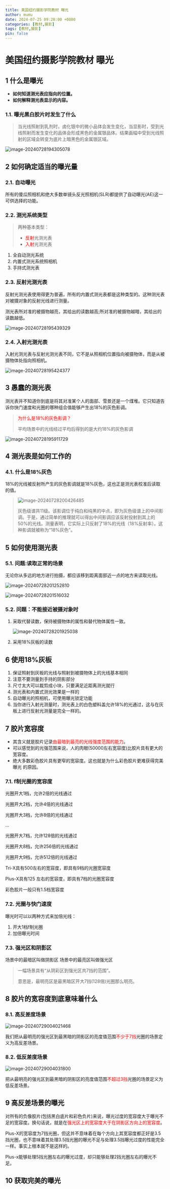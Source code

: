 ```yaml
---
title: 美国纽约摄影学院教材 曝光
author: mumu
date: 2024-07-25 09:20:00 +0800
categories: [教材,摄影]
tags: [教材,摄影]
pin: false
---
```


# 美国纽约摄影学院教材 曝光

## 1 什么是曝光

+ **如何知道测光表应指向的位置。**
+ **如何解释测光表显示的内容。**

### 1.1. 曝光黑白胶片时发生了什么

> 当光线照射到乳剂时，卤化银中的微小品体会发生变化，当显影时，受到光线照射而发生变化的品体会形成黑色的金属银品体。结果画幅中受到光线照射的区域会转变为底片上暗黑色的金属银区域。

![image-20240728194305078](https://raw.githubusercontent.com/sn-mumu/cloud-storage/main/PicGo/2024/06/202407282357649.png)

## 2 如何确定适当的曝光量

### 2.1. 自动曝光

所有的傻瓜照相机和绝大多数单镜头反光照相机(SLR)都提供了自动曝光(AE)这一可供选择的功能。

### 2.2. 测光系统类型

> 两种基本类型：
>
> + <font color='red' style='background-color:' size=''>反射</font>光测光表
> + <font color='red' style='background-color:' size=''>入射</font>光测光表

1. 全自动测光系统
2. 内置式测光系统照相机
3. 手持式测光表

### 2.3. 反射光测光表

反射光测光表使用得更为普遍，所有的内置式测光表都是这种类型的。这种测光表对被摄对象的反射光线进行测量。

测光表所对准的被摄物越亮，其给出的读数越高;所对准的被摄物越暗，其给出的读数越低。

![image-20240728195439329](https://raw.githubusercontent.com/sn-mumu/cloud-storage/main/PicGo/2024/06/202407282357221.png)

### 2.4. 入射光测光表

入射光测光表与反射光测光表不同，它不是从照相机位置指向被摄物体，而是从被摄物体处指向照相机。

![image-20240728195424377](https://raw.githubusercontent.com/sn-mumu/cloud-storage/main/PicGo/2024/06/202407282357679.png)

## 3 愚蠢的测光表

测光表并不知道你到底是将其对准某个人的面部、雪景还是一个煤堆。它只知道告诉你快门速度和光圈的哪种组合值能够产生出18%的灰色影调。

> <font color='red' style='background-color:' size=''>为什么是18%的灰色影调？</font>
>
> 平均场景中的光线经过平均后得到的是大约18%的灰色影调

![image-20240728195911729](https://raw.githubusercontent.com/sn-mumu/cloud-storage/main/PicGo/2024/06/202407282357893.png)

## 4 测光表是如何工作的

### 4.1. 什么是18%灰色

18%的光线被反射所产生的灰色影调就是18%灰色，这也正是测光表校准后读取的值。

> ![image-20240728200426485](https://raw.githubusercontent.com/sn-mumu/cloud-storage/main/PicGo/2024/06/202407282358408.png)
>
> 灰色级谱共11级。该影调位于纯白和纯黑的中点，即为灰色级谱上的中间影调。于是，通过简单的推理就可以得出中间影调应该反射投射到其上的50%的光线。测量表明，它实际上只反射了18%的光线（18%反射率）。这种影调就被称为“18%灰色”。

## 5 如何使用测光表

### 5.1. 问题:读取正常的场景

无论你从多远的地方进行拍摄，都应该移到距离面部近一点的地方来读取光线。

![image-20240728201252810](https://raw.githubusercontent.com/sn-mumu/cloud-storage/main/PicGo/2024/06/202407282358971.png)

![image-20240728201516032](https://raw.githubusercontent.com/sn-mumu/cloud-storage/main/PicGo/2024/06/202407282358434.png)

### 5.2. 问题：不能接近被摄对象时

1. 采取代替读数，保持被摄物体的属性和替代物体属性一致。

   ![image-20240728201925038](https://raw.githubusercontent.com/sn-mumu/cloud-storage/main/PicGo/2024/06/202407282357776.png)

2. 采用18%灰板的读数

## 6 使用18%灰板

1. 保证照射到灰板的光线与照射到被摄物体上的光线基本相同
2. 注意不要测量到手持的阴影部分
3. 尺寸太大可以裁剪成小块，只要满足近距离测光就行
4. 测光表和内置式测光效果是一样的
5. 自动曝光的照相机，可使用曝光锁定功能
6. 当你进行入射光测量时，测光表上的白色塑料盖允许18%的光通过，这与在灰板上进行反射光测量是完全一样的。

## 7 胶片宽容度

+ 其含义就是胶片记录<font color='red' style='background-color:' size=''>由最暗到最亮的光线强度范围的能力</font>。
+ 可以感觉到的光强范围来说，人的肉眼(50000左右宽容度)比胶片具有更大的宽容度。
+ 绝大多数彩色胶片具有更窄的宽容度。这也就是为什么彩色胶片更难获得完美曝光
  的原因。

### 7.1. f制光圈的宽容度

光圈开大1档，允许2倍的光线通过

光圈开大2档，允许4倍的光线通过

光圈开大3档，允许8倍的光线通过

...

光圈开大7档，允许128倍的光线通过

光圈开大8档，允许256倍的光线通过

光圈开大9档，允许512倍的光线通过

Tri-X具有500左右的宽容度，即具有9档的光圈宽容度

Plus-X具有125 左右的宽容度，即具有7档的光圈宽容度

彩色胶片一般只有1.5档宽容度

### 7.2. 光圈与快门速度

曝光时可以以两种方式来加倍光线：

1. 开大1档f制光圈
2. 加倍曝光时间

### 7.3. 强光区和阴影区

场景中的最暗区叫做阴影区
场景中的最亮区叫做强光区

> 一幅场景具有“从阴彩区到强光区共7挡的范围”。
>
> 意思是，最明亮区是最黑暗区开大7挡(128倍)光圈那么明亮。

## 8 胶片的宽容度到底意味着什么

### 8.1. 高反差度场景

![image-20240729004021468](https://raw.githubusercontent.com/sn-mumu/cloud-storage/main/PicGo/2024/07/202407290040524.png)

我们把从最明亮的强光区到最黑暗的阴影区的亮度值范围<font color='red' style='background-color:' size=''>不少于7挡</font>光圈的场景定义为高反差场景。

### 8.2. 低反差度场景

![image-20240729004031800](https://raw.githubusercontent.com/sn-mumu/cloud-storage/main/PicGo/2024/07/202407290040839.png)

把从最明亮的强光区到最黑暗的阴影区的亮度值范围<font color='red' style='background-color:' size=''>不超过3挡</font>光圈的场景定义为低反差场景。

## 9 高反差场景的曝光

对所有的负像胶片(包括黑白底片和彩色负片)来说，曝光过度的宽容度大于曝光不足的宽容度。换句话说，就是在<font color='red' style='background-color:' size=''>强光区上的宽容度大于在阴影区方向上的宽容度</font>。

Plus-X的宽容度为7挡光圈，但这并不意味着在每个方向上其宽容度都正好是3.5挡光圈，也不意味着其处理3.5挡光圈的曝光不足与处理3.5挡曝光过度的性能完全一样。事实上根本就不是这样的。

Plus-x能够处理5挡光圈左右的曝光过度，却只能够处理2挡光圈左右的曝光不足。

## 10 获取完美的曝光

